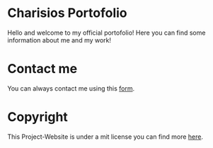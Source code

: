 # Charisios Portofolio

Hello and welcome to my official portofolio! Here you can find some information about me and my work!

# Contact me
You can always contact me using this [form](https://charisios10.github.io/contact-page).

# Copyright

This Project-Website is under a mit license you can find more [here](https://github.com/charisios10/charisios10.github.io/blob/main/LICENSE).
